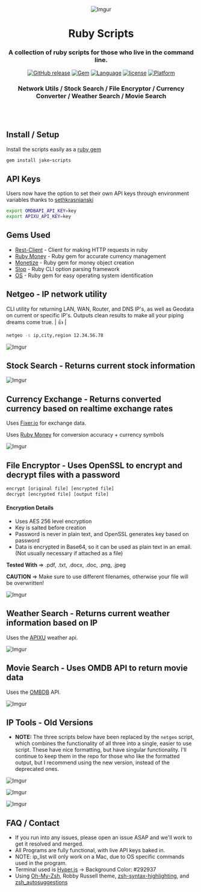 <div align="center">

![Imgur](http://i.imgur.com/3DhlBWZ.png)

# Ruby Scripts

### A collection of ruby scripts for those who live in the command line.

[![GitHub release](https://img.shields.io/github/release/jakewmeyer/Ruby-Scripts.svg)]()
[![Gem](https://img.shields.io/gem/dt/jake-scripts.svg)]()
[![Language](https://img.shields.io/badge/language-Ruby-red.svg)]()
[![license](https://img.shields.io/github/license/mashape/apistatus.svg)]()
[![Platform](https://img.shields.io/badge/platform-MacOS%20%2B%20Linux-blue.svg)]()

### Network Utils / Stock Search / File Encryptor / Currency Converter / Weather Search / Movie Search

</div>
<br></br>

## Install / Setup
Install the scripts easily as a [ruby gem](https://rubygems.org/gems/jake-scripts)
```ruby
gem install jake-scripts
```
## API Keys
Users now have the option to set their own API keys through environment variables thanks to [sethkrasnianski](https://github.com/sethkrasnianski)
```bash
export OMDBAPI_API_KEY=key
export APIXU_API_KEY=key
```
## Gems Used
* [Rest-Client](https://github.com/rest-client/rest-client) - Client for making HTTP requests in ruby
* [Ruby Money](https://github.com/RubyMoney/money) - Ruby gem for accurate currency management
* [Monetize](https://github.com/RubyMoney/monetize) - Ruby gem for money object creation
* [Slop](https://github.com/leejarvis/slop) - Ruby CLI option parsing framework
* [OS](https://github.com/rdp/os) - Ruby gem for easy operating system identification

## Netgeo - IP network utility
CLI utility for returning LAN, WAN, Router, and DNS IP's, as well as Geodata on current or specific IP's. Outputs clean results to make all your piping dreams come true. | :+1: |
```bash
netgeo -s ip,city,region 12.34.56.78
```

![Imgur](http://i.imgur.com/NnMOLCC.png)

## Stock Search - Returns current stock information
![Imgur](http://i.imgur.com/LpIFAdf.png)

## Currency Exchange - Returns converted currency based on realtime exchange rates
Uses [Fixer.io](http://fixer.io/) for exchange data.

Uses [Ruby Money](https://github.com/RubyMoney/money) for conversion accuracy + currency symbols

![Imgur](http://i.imgur.com/KSP7wOo.png)

## File Encryptor - Uses OpenSSL to encrypt and decrypt files with a password
```bash
encrypt [original file] [encrypted file]
decrypt [encrypted file] [output file]
```
#### Encryption Details
* Uses AES 256 level encryption
* Key is salted before creation
* Password is never in plain text, and OpenSSL generates key based on password
* Data is encrypted in Base64, so it can be used as plain text in an email. (Not usually necessary if attached as a file)

**Tested With** => .pdf, .txt, .docx, .doc, .png, .jpeg

**CAUTION** => Make sure to use different filenames, otherwise your file will be overwritten!

![Imgur](http://i.imgur.com/C3lnqBl.png)

## Weather Search - Returns current weather information based on IP
Uses the [APIXU](https://www.apixu.com/) weather api.

![Imgur](http://i.imgur.com/xzfwJF9.png)

## Movie Search - Uses OMDB API to return movie data
Uses the [OMBDB](http://www.omdbapi.com/) API.

![Imgur](http://i.imgur.com/Gj4AjmZ.png)

## IP Tools - Old Versions
* **NOTE:** The three scripts below have been replaced by the ```netgeo``` script, which
combines the functionality of all three into a single, easier to use script. These have nice formatting,
but have singular functionality. I'll continue to keep them in the repo for those who like the formatted output,
but I recommend using the new version, instead of the deprecated ones.

![Imgur](http://i.imgur.com/B17b58W.png)

![Imgur](http://i.imgur.com/UpJn4LJ.png)

![Imgur](http://i.imgur.com/uCl7nXu.png)

## FAQ / Contact
* If you run into any issues, please open an issue ASAP and we'll work to get it resolved and merged.
* All Programs are fully functional, with live API keys baked in.
* NOTE: ip_list will only work on a Mac, due to OS specific commands used in the program.
* Terminal used is [Hyper.js](https://hyper.is/) -> Background Color: #292937
* Using [Oh-My-Zsh](https://github.com/robbyrussell/oh-my-zsh), Robby Russell theme, [zsh-syntax-highlighting](https://github.com/zsh-users/zsh-syntax-highlighting), and [zsh_autosuggestions](https://github.com/zsh-users/zsh-autosuggestions)
